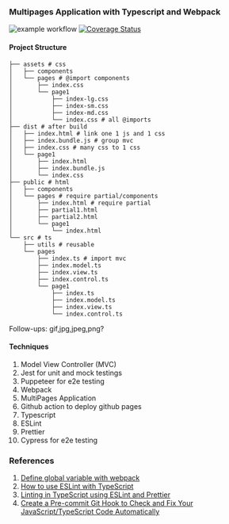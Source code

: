 ### Multipages Application with Typescript and Webpack

![example workflow](https://github.com/zcemycl/webpack-ts-mpa-example/actions/workflows/main.yml/badge.svg) [![Coverage Status](https://coveralls.io/repos/github/zcemycl/webpack-ts-mpa-example/badge.svg?branch=main)](https://coveralls.io/github/zcemycl/webpack-ts-mpa-example?branch=main)

#### Project Structure

```
├── assets # css
│   ├── components
│   └── pages # @import components
│       ├── index.css
│       └── page1
│           ├── index-lg.css
│           ├── index-sm.css
│           ├── index-md.css
│           └── index.css # all @imports
├── dist # after build
│   ├── index.html # link one 1 js and 1 css
│   ├── index.bundle.js # group mvc
│   ├── index.css # many css to 1 css
│   └── page1
│       ├── index.html
│       ├── index.bundle.js
│       └── index.css
├── public # html
│   ├── components
│   └── pages # require partial/components
│       ├── index.html # require partial
│       ├── partial1.html
│       ├── partial2.html
│       └── page1
│           └── index.html
└── src # ts
    ├── utils # reusable
    └── pages
        ├── index.ts # import mvc
        ├── index.model.ts
        ├── index.view.ts
        ├── index.control.ts
        └── page1
            ├── index.ts
            ├── index.model.ts
            ├── index.view.ts
            └── index.control.ts
```

Follow-ups: gif,jpg,jpeg,png?

#### Techniques

1. Model View Controller (MVC)
2. Jest for unit and mock testings
3. Puppeteer for e2e testing
4. Webpack
5. MultiPages Application
6. Github action to deploy github pages
7. Typescript
8. ESLint
9. Prettier
10. Cypress for e2e testing

### References

1. [Define global variable with webpack](https://stackoverflow.com/questions/37656592/define-global-variable-with-webpack)
2. [How to use ESLint with TypeScript](https://khalilstemmler.com/blogs/typescript/eslint-for-typescript/)
3. [Linting in TypeScript using ESLint and Prettier](https://blog.logrocket.com/linting-typescript-eslint-prettier/)
4. [Create a Pre-commit Git Hook to Check and Fix Your JavaScript/TypeScript Code Automatically](https://javascript.plainenglish.io/create-a-pre-commit-git-hook-to-check-and-fix-your-javascript-typescript-code-b04de61834bd)
